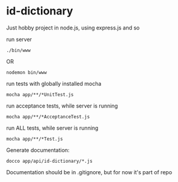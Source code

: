 # id-dictionary
Just hobby project in node.js, using express.js and so

run server
```
./bin/www
```
OR
```
nodemon bin/www
```

run tests with globally installed mocha
```
mocha app/**/*UnitTest.js
```

run acceptance tests, while server is running
```
mocha app/**/*AcceptanceTest.js
```

run ALL tests, while server is running
```
mocha app/**/*Test.js
```

Generate documentation:
```
docco app/api/id-dictionary/*.js
```
Documentation should be in .gitignore, but for now it's part of repo
